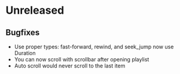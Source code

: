 # Unreleased

## Bugfixes
- Use proper types: fast-forward, rewind, and seek_jump now use Duration
- You can now scroll with scrollbar after opening playlist
- Auto scroll would never scroll to the last item
